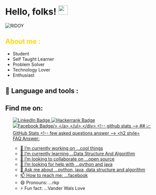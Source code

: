 <!-- introduce myself -->
# Hello, folks! <img src="https://raw.githubusercontent.com/MartinHeinz/MartinHeinz/master/wave.gif" width="30px" height="30px" />
<!-- picture -->
![RIDOY](https://github.com/riDoYDey/riDoYDey/blob/main/Github_profile.png "Ridoy")
<!-- about me -->
<h2 style="color:gold">About me :</h2>
<ul>
    <li>Student</li>
    <li>Self Taught Learner</li>
    <li>Problem Solver</li>
    <li>Technology Lover</li>
    <li>Enthusiast</li>
</ul>


<!-- Languages and  Tools-->
## 🔧 Language and tools : 

<!-- find me on -->
<h2 color = "gold">Find me on: </h2>
<div>
    <ul>
        <a href="">
        <img src="https://img.shields.io/badge/LinkedIn-blue?style=for-the-badge&logo=linkedin&logoColor=white" alt="LinkedIn Badge"/>
        </a>
        <a href="https://www.hackerrank.com/RidoyChandraDey1">
        <img src="https://img.shields.io/badge/-Hackerrank-2EC866?style=for-the-badge&logo=HackerRank&logoColor=white" alt="Hackerrank Badge"/>
        </a>
        <a href="https://www.facebook.com/ridoychandra.dey.77">
        <img src="https://img.shields.io/badge/Facebook-1877F2?style=for-the-badge&logo=facebook&logoColor=white" alt="Facebook Badge/>
        </a>
    </ul>
</div>
<!-- github stats -->
## &#x1f4c8; GitHub Stats
<!-- few asked questions answer -->
<h2 style="color:gold">FAQ Answer: </h2>

- 🔭 I’m currently working on ...cool things
- 🌱 I’m currently learning ...Data Structure And Algorithm
- 👯 I’m looking to collaborate on ...open source
- 🤔 I’m looking for help with ...python and java
- 💬 Ask me about ...python, java, data structure and algorithm
- 📫 How to reach me: ...[facebook]("https://www.facebook.com/ridoychandra.dey.77/)
- 😄 Pronouns: ...rkp
- ⚡ Fun fact: ...Vander Wals Love

